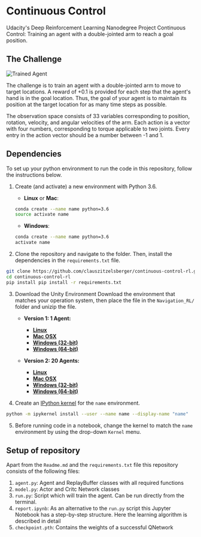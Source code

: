 # Continuous Control
Udacity's Deep Reinforcement Learning Nanodegree Project Continuous Control: Training an agent with a double-jointed arm to reach a goal position.

## The Challenge
[image1]: https://user-images.githubusercontent.com/10624937/43851024-320ba930-9aff-11e8-8493-ee547c6af349.gif
![Trained Agent][image1]

The challenge is to train an agent with a double-jointed arm to move to target locations. A reward of +0.1 is provided for each step that the agent's hand is in the goal location. Thus, the goal of your agent is to maintain its position at the target location for as many time steps as possible.

The observation space consists of 33 variables corresponding to position, rotation, velocity, and angular velocities of the arm. Each action is a vector with four numbers, corresponding to torque applicable to two joints. Every entry in the action vector should be a number between -1 and 1.



## Dependencies

To set up your python environment to run the code in this repository, follow the instructions below.

1. Create (and activate) a new environment with Python 3.6.

	- __Linux__ or __Mac__: 
	```bash
	conda create --name name python=3.6
	source activate name
	```
	- __Windows__: 
	```bash
	conda create --name name python=3.6 
	activate name
	```

2. Clone the repository and navigate to the folder.  Then, install the dependencies in the `requirements.txt` file.
```bash
git clone https://github.com/clauszitzelsberger/continuous-control-rl.git
cd continuous-control-rl
pip install pip install -r requirements.txt
```

3. Download the Unity Environment
Download the environment that matches your operation system, then place the file in the `Navigation_RL/` folder and unizip the file.  

	- **Version 1: 1 Agent:**  
		- [__Linux__](https://s3-us-west-1.amazonaws.com/udacity-drlnd/P2/Reacher/one_agent/Reacher_Linux.zip)
		- [__Mac OSX__](https://s3-us-west-1.amazonaws.com/udacity-drlnd/P2/Reacher/one_agent/Reacher.app.zip)
		- [__Windows (32-bit)__](https://s3-us-west-1.amazonaws.com/udacity-drlnd/P2/Reacher/one_agent/Reacher_Windows_x86.zip)
		- [__Windows (64-bit)__](https://s3-us-west-1.amazonaws.com/udacity-drlnd/P2/Reacher/one_agent/Reacher_Windows_x86_64.zip)  
	
	- **Version 2: 20 Agents:**  
		- [__Linux__](https://s3-us-west-1.amazonaws.com/udacity-drlnd/P2/Reacher/Reacher_Linux.zip)
		- [__Mac OSX__](https://s3-us-west-1.amazonaws.com/udacity-drlnd/P2/Reacher/Reacher.app.zip)
		- [__Windows (32-bit)__](https://s3-us-west-1.amazonaws.com/udacity-drlnd/P2/Reacher/Reacher_Windows_x86.zip)
		- [__Windows (64-bit)__](https://s3-us-west-1.amazonaws.com/udacity-drlnd/P2/Reacher/Reacher_Windows_x86_64.zip)

4. Create an [IPython kernel](http://ipython.readthedocs.io/en/stable/install/kernel_install.html) for the `name` environment.  
```bash
python -m ipykernel install --user --name name --display-name "name"
```

5. Before running code in a notebook, change the kernel to match the `name` environment by using the drop-down `Kernel` menu. 
  
## Setup of repository

Apart from the `Readme.md` and the `requirements.txt` file this repository consists of the following files:

1. `agent.py`: Agent and ReplayBuffer classes with all required functions
2. `model.py`: Actor and Critc Network classes
3. `run.py`: Script which will train the agent. Can be run directly from the terminal.
4. `report.ipynb`: As an alternative to the `run.py` script this Jupyter Notebook has a step-by-step structure. Here the learning algorithm is described in detail
5. `checkpoint.pth`: Contains the weights of a successful QNetwork
